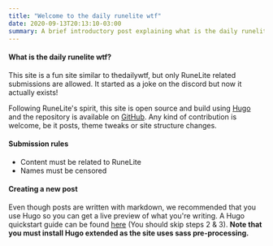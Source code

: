 ```yaml
---
title: "Welcome to the daily runelite wtf"
date: 2020-09-13T20:13:10-03:00
summary: A brief introductory post explaining what is the daily runelite wtf and how you can submit your own wtfs.
---
```


#### What is the daily runelite wtf?
This site is a fun site similar to thedailywtf, but only RuneLite related submissions are allowed. 
It started as a joke on the discord but now it actually exists!

Following RuneLite's spirit, this site is open source and build using [Hugo](https://gohugo.io) and the repository is available on [GitHub](https://github.com/hex-agon/thedailyrunelite.wtf). 
Any kind of contribution is welcome, be it posts, theme tweaks or site structure changes.

#### Submission rules
* Content must be related to RuneLite
* Names must be censored

#### Creating a new post
Even though posts are written with markdown, we recommended that you use Hugo so you can get a live preview of what you're writing.
A Hugo quickstart guide can be found [here](https://gohugo.io/getting-started/quick-start/) (You should skip steps 2 & 3).
**Note that you must install Hugo extended as the site uses sass pre-processing.**
